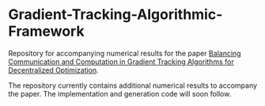 # Gradient-Tracking-Algorithmic-Framework
Repository for accompanying numerical results for the paper [Balancing Communication and Computation in Gradient Tracking Algorithms for Decentralized Optimization](https://arxiv.org/abs/2303.14289).

The repository currently contains additional numerical results to accompany the paper. The implementation and generation code will soon follow.


